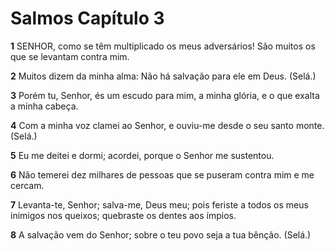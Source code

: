 # Salmos Capítulo 3

**1** 	SENHOR, como se têm multiplicado os meus adversários! São muitos os que se levantam contra mim.

**2** 	Muitos dizem da minha alma: Não há salvação para ele em Deus. (Selá.)

**3** 	Porém tu, Senhor, és um escudo para mim, a minha glória, e o que exalta a minha cabeça.

**4** 	Com a minha voz clamei ao Senhor, e ouviu-me desde o seu santo monte. (Selá.)

**5** 	Eu me deitei e dormi; acordei, porque o Senhor me sustentou.

**6** 	Não temerei dez milhares de pessoas que se puseram contra mim e me cercam.

**7** 	Levanta-te, Senhor; salva-me, Deus meu; pois feriste a todos os meus inimigos nos queixos; quebraste os dentes aos ímpios.

**8** 	A salvação vem do Senhor; sobre o teu povo seja a tua bênção. (Selá.)

